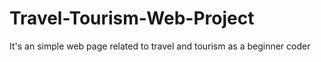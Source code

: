 # Travel-Tourism-Web-Project
It's an simple web page related to travel and tourism as a beginner coder 
